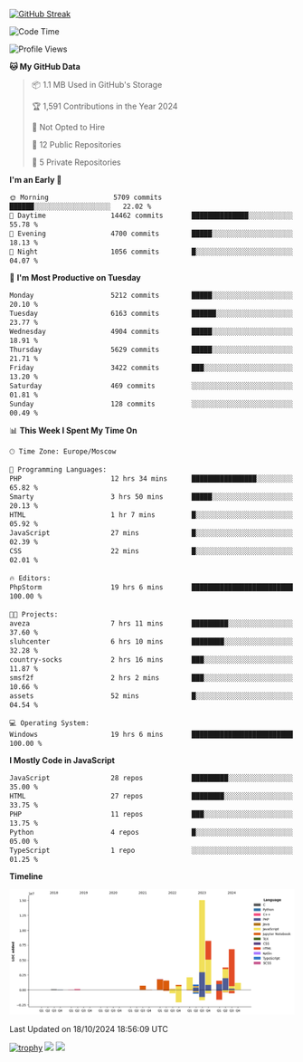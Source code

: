 [![GitHub Streak](https://github-readme-streak-stats.herokuapp.com/?user=yogik10)](https://git.io/streak-stats)
<!--START_SECTION:waka-->
![Code Time](http://img.shields.io/badge/Code%20Time-927%20hrs%2052%20mins-blue)

![Profile Views](http://img.shields.io/badge/Profile%20Views-0-blue)

**🐱 My GitHub Data** 

> 📦 1.1 MB Used in GitHub's Storage 
 > 
> 🏆 1,591 Contributions in the Year 2024
 > 
> 🚫 Not Opted to Hire
 > 
> 📜 12 Public Repositories 
 > 
> 🔑 5 Private Repositories 
 > 
**I'm an Early 🐤** 

```text
🌞 Morning                5709 commits        ██████░░░░░░░░░░░░░░░░░░░   22.02 % 
🌆 Daytime                14462 commits       ██████████████░░░░░░░░░░░   55.78 % 
🌃 Evening                4700 commits        █████░░░░░░░░░░░░░░░░░░░░   18.13 % 
🌙 Night                  1056 commits        █░░░░░░░░░░░░░░░░░░░░░░░░   04.07 % 
```
📅 **I'm Most Productive on Tuesday** 

```text
Monday                   5212 commits        █████░░░░░░░░░░░░░░░░░░░░   20.10 % 
Tuesday                  6163 commits        ██████░░░░░░░░░░░░░░░░░░░   23.77 % 
Wednesday                4904 commits        █████░░░░░░░░░░░░░░░░░░░░   18.91 % 
Thursday                 5629 commits        █████░░░░░░░░░░░░░░░░░░░░   21.71 % 
Friday                   3422 commits        ███░░░░░░░░░░░░░░░░░░░░░░   13.20 % 
Saturday                 469 commits         ░░░░░░░░░░░░░░░░░░░░░░░░░   01.81 % 
Sunday                   128 commits         ░░░░░░░░░░░░░░░░░░░░░░░░░   00.49 % 
```


📊 **This Week I Spent My Time On** 

```text
🕑︎ Time Zone: Europe/Moscow

💬 Programming Languages: 
PHP                      12 hrs 34 mins      ████████████████░░░░░░░░░   65.82 % 
Smarty                   3 hrs 50 mins       █████░░░░░░░░░░░░░░░░░░░░   20.13 % 
HTML                     1 hr 7 mins         █░░░░░░░░░░░░░░░░░░░░░░░░   05.92 % 
JavaScript               27 mins             █░░░░░░░░░░░░░░░░░░░░░░░░   02.39 % 
CSS                      22 mins             █░░░░░░░░░░░░░░░░░░░░░░░░   02.01 % 

🔥 Editors: 
PhpStorm                 19 hrs 6 mins       █████████████████████████   100.00 % 

🐱‍💻 Projects: 
aveza                    7 hrs 11 mins       █████████░░░░░░░░░░░░░░░░   37.60 % 
sluhcenter               6 hrs 10 mins       ████████░░░░░░░░░░░░░░░░░   32.28 % 
country-socks            2 hrs 16 mins       ███░░░░░░░░░░░░░░░░░░░░░░   11.87 % 
smsf2f                   2 hrs 2 mins        ███░░░░░░░░░░░░░░░░░░░░░░   10.66 % 
assets                   52 mins             █░░░░░░░░░░░░░░░░░░░░░░░░   04.54 % 

💻 Operating System: 
Windows                  19 hrs 6 mins       █████████████████████████   100.00 % 
```

**I Mostly Code in JavaScript** 

```text
JavaScript               28 repos            █████████░░░░░░░░░░░░░░░░   35.00 % 
HTML                     27 repos            ████████░░░░░░░░░░░░░░░░░   33.75 % 
PHP                      11 repos            ███░░░░░░░░░░░░░░░░░░░░░░   13.75 % 
Python                   4 repos             █░░░░░░░░░░░░░░░░░░░░░░░░   05.00 % 
TypeScript               1 repo              ░░░░░░░░░░░░░░░░░░░░░░░░░   01.25 % 
```



**Timeline**

![Lines of Code chart](https://raw.githubusercontent.com/Yogik10/Yogik10/main/assets/bar_graph.png)


 Last Updated on 18/10/2024 18:56:09 UTC
<!--END_SECTION:waka-->
[![trophy](https://github-profile-trophy.vercel.app/?username=yogik10)](https://github.com/ryo-ma/github-profile-trophy)
![](https://github-profile-summary-cards.vercel.app/api/cards/profile-details?username=yogik10&theme=solarized_dark)
![](https://github-profile-summary-cards.vercel.app/api/cards/most-commit-language?username=yogik10&theme=solarized_dark)


